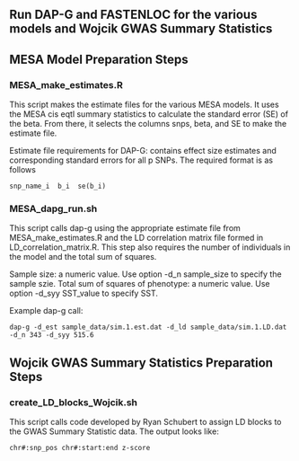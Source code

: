 ## Run DAP-G and FASTENLOC for the various models and Wojcik GWAS Summary Statistics

## MESA Model Preparation Steps
### MESA_make_estimates.R
This script makes the estimate files for the various MESA models. It uses the MESA cis eqtl summary statistics to calculate the standard error (SE) of the beta. From there, it selects the columns snps, beta, and SE to make the estimate file. 

Estimate file requirements for DAP-G: contains effect size estimates and corresponding standard errors for all p SNPs. The required format is as follows
```
snp_name_i  b_i  se(b_i)
```
### MESA_dapg_run.sh
This script calls dap-g using the appropriate estimate file from MESA_make_estimates.R and the LD correlation matrix file formed in LD_correlation_matrix.R. This step also requires the number of individuals in the model and the total sum of squares. 

Sample size: a numeric value. Use option -d_n sample_size to specify the sample szie.
Total sum of squares of phenotype: a numeric value. Use option -d_syy SST_value to specify SST.

Example dap-g call: 
```
dap-g -d_est sample_data/sim.1.est.dat -d_ld sample_data/sim.1.LD.dat -d_n 343 -d_syy 515.6
```

## Wojcik GWAS Summary Statistics Preparation Steps

### create_LD_blocks_Wojcik.sh
This script calls code developed by Ryan Schubert to assign LD blocks to the GWAS Summary Statistic data. The output looks like: 

```
chr#:snp_pos chr#:start:end z-score
```
